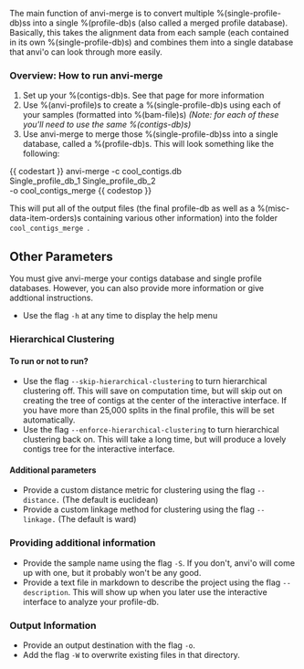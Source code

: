 The main function of anvi-merge is to convert multiple %(single-profile-db)ss into a single %(profile-db)s (also called a merged profile database). Basically, this takes the alignment data from each sample (each contained in its own %(single-profile-db)s) and combines them into a single database that anvi'o can look through more easily. 

### Overview: How to run anvi-merge
1. Set up your %(contigs-db)s. See that page for more information
1. Use %(anvi-profile)s to create a %(single-profile-db)s using each of your samples (formatted into %(bam-file)s) *(Note: for each of these you'll need to use the same %(contigs-db)s)*
1. Use anvi-merge to merge those %(single-profile-db)ss into a single database, called a %(profile-db)s. This will look something like the following:

{{ codestart }}
anvi-merge -c cool_contigs.db \
                    Single_profile_db_1 Single_profile_db_2 \
                    -o cool_contigs_merge
{{ codestop }}
                    
This will put all of the output files (the final profile-db as well as a %(misc-data-item-orders)s containing various other information) into the folder `cool_contigs_merge `.
    

## Other Parameters

You must give anvi-merge your contigs database and single profile databases. However, you can also provide more information or give addtional instructions.

* Use the flag `-h` at any time to display the help menu 
### Hierarchical Clustering 
#### To run or not to run? 
* Use the flag `--skip-hierarchical-clustering` to turn hierarchical clustering off. This will save on computation time, but will skip out on creating the tree of contigs at the center of the interactive interface. If you have more than 25,000 splits in the final profile, this will be set automatically. 
* Use the flag `--enforce-hierarchical-clustering` to turn hierarchical clustering back on. This will take a long time, but will produce a lovely contigs tree for the interactive interface. 
#### Additional parameters
* Provide a custom distance metric for clustering using the flag `--distance.` (The default is euclidean)
* Provide a custom linkage method for clustering using the flag `--linkage.` (The default is ward)
### Providing additional information
* Provide the sample name using the flag `-S`. If you don't, anvi'o will come up with one, but it probably won't be any good. 
* Provide a text file in markdown to describe the project using the flag `--description`. This will show up when you later use the interactive interface to analyze your profile-db. 
### Output Information
* Provide an output destination with the flag `-o`.
* Add the flag `-W` to overwrite existing files in that directory. 

